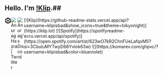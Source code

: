 ## Hello. I'm [!Klip](https://klip.lol).##

<a href="https://codesandbox.io/u/anuraghazra">
  <img align="left" alt="Anurag Hazra | CodeSandbox" width="20px" src="https://raw.githubusercontent.com/anuraghazra/anuraghazra/master/assets/codesandbox.svg" />
</a>
<a href="https://twitter.com/anuraghazru">
  <img align="left" alt="Anurag Hazra | Twitter" width="21px" src="https://raw.githubusercontent.com/anuraghazra/anuraghazra/master/assets/twitter.svg" />
</a>
<a href="https://discord.gg/VK4k3Br">
  <img align="left" alt="Anurag's Discord" width="21px" src="https://raw.githubusercontent.com/anuraghazra/anuraghazra/master/assets/discord-round.svg" />
</a>
[![Klip](https://github-readme-stats.vercel.app/api?username=klipisbad&show_icons=true&theme=tokyonight)](https://klip.lol)
[![Spotify](https://spotifyreadme-ecru.vercel.app/api/spotify)](https://open.spotify.com/artist/623wO7kR2ChnFUeLafqxM5?si=3CbuIuMYTwyD68Yvlok63w)
![](https://komarev.com/ghpvc/?username=klipisbad&color=blueviolet)
